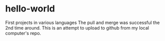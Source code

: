 # hello-world
First projects in various languages
The pull and merge was successful the 2nd time around. This is an attempt to upload to github from my local computer's repo.